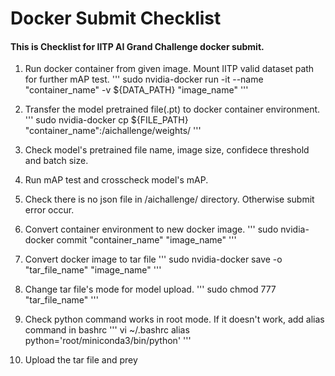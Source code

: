# Docker Submit Checklist

#### This is Checklist for IITP AI Grand Challenge docker submit.

1. Run docker container from given image. Mount IITP valid dataset path for further mAP test.
'''
sudo nvidia-docker run -it --name "container_name" -v ${DATA_PATH} "image_name"
'''
2. Transfer the model pretrained file(.pt) to docker container environment. 
'''
sudo nvidia-docker cp ${FILE_PATH} "container_name":/aichallenge/weights/
'''

3. Check model's pretrained file name, image size, confidece threshold and batch size.

4. Run mAP test and crosscheck model's mAP.

5. Check there is no json file in /aichallenge/ directory. Otherwise submit error occur.

6. Convert container environment to new docker image.
'''
sudo nvidia-docker commit "container_name" "image_name"
'''
7. Convert docker image to tar file
'''
sudo nvidia-docker save -o "tar_file_name" "image_name"
'''
8. Change tar file's mode for model upload.
'''
sudo chmod 777 "tar_file_name"
'''
9. Check python command works in root mode. If it doesn't work, add alias command in bashrc
'''
vi ~/.bashrc
alias python='root/miniconda3/bin/python'
'''
10. Upload the tar file and prey
	
	



